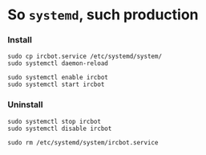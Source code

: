 So `systemd`, such production
========

### Install
```shell
sudo cp ircbot.service /etc/systemd/system/
sudo systemctl daemon-reload

sudo systemctl enable ircbot
sudo systemctl start ircbot
```

### Uninstall
```shell
sudo systemctl stop ircbot
sudo systemctl disable ircbot

sudo rm /etc/systemd/system/ircbot.service
```
